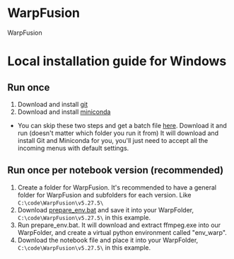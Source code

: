 # WarpFusion
WarpFusion

# Local installation guide for Windows

## Run once

1. Download and install [git](https://github.com/git-for-windows/git/releases/download/v2.39.1.windows.1/Git-2.39.1-64-bit.exe)
2. Download and install [miniconda](https://repo.anaconda.com/miniconda/Miniconda3-latest-Windows-x86_64.exe)
* You can skip these two steps and get a batch file [here](https://github.com/Sxela/WarpFusion/releases/download/v0.1.0/install_git_conda.bat). Download it and run (doesn't matter which folder you run it from)
It will download and install Git and Miniconda for you, you'll just need to accept all the incoming menus with default settings.

## Run once per notebook version (recommended)

1. Create a folder for WarpFusion. It's recommended to have a general folder for WarpFusion and subfolders for each version. Like ```C:\code\WarpFusion\v5.27.5\```
2. Download [prepare_env.bat](https://github.com/Sxela/WarpFusion/releases/download/v0.1.0/prepare_env.bat) and save it into your WarpFolder, ```C:\code\WarpFusion\v5.27.5\``` in this example.
3. Run prepare_env.bat. It will download and extract ffmpeg.exe into our WarpFolder, and create a virtual python environment called "env_warp".
4. Download the notebook file and place it into your WarpFolder, ```C:\code\WarpFusion\v5.27.5\``` in this example.
